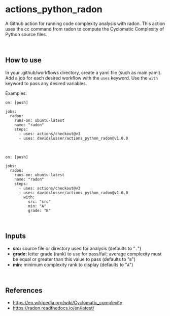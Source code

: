 # actions_python_radon
A Github action for running code complexity analysis with radon. This action uses the cc command from radon to compute the Cyclomatic Complexity of Python source files.


<br/>

## How to use
In your .github/workflows directory, create a yaml file (such as main.yaml). Add a job for each desired workflow with the `uses` keyword. Use the `with` keyword to pass any desired variables.

Examples:

```
on: [push]

jobs:
  radon:
    runs-on: ubuntu-latest
    name: "radon"
    steps:
      - uses: actions/checkout@v3
      - uses: davidslusser/actions_python_radon@v1.0.0
```
<br/>

```
on: [push]

jobs:
  radon:
    runs-on: ubuntu-latest
    name: "radon"
    steps:
      - uses: actions/checkout@v3
      - uses: davidslusser/actions_python_radon@v1.0.0
        with:
          src: "src"
          min: "A"
          grade: "B"
```

<br/>

## Inputs
  - **src:** source file or directory used for analysis (defaults to "`.`")
  - **grade:** letter grade (rank) to use for pass/fail; average complexity must be equal or greater than this value to pass (defaults to "`B`")
  - **min:** minimum complexity rank to display (defaults to "`A`")

<br/>

## References
 - https://en.wikipedia.org/wiki/Cyclomatic_complexity
 - https://radon.readthedocs.io/en/latest/
